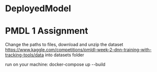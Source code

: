 # DeployedModel
# PMDL 1 Assignment
Change the paths to files, download and unzip the dataset https://www.kaggle.com/competitions/pmldl-week-2-dnn-training-with-tracking-tools/data into datasets folder

run on your machine: docker-compose up --build 
